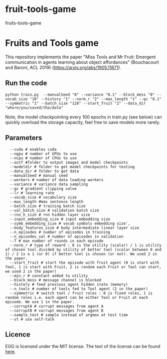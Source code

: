 # fruit-tools-game
fruits-tools-game

# Fruits and Tools game 

This repository implements the paper "Miss Tools and Mr Fruit: Emergent communication in agents learning about object affordances" (Bouchacourt and Baroni, ACL 2019) (https://arxiv.org/abs/1905.11871).

## Run the code 
```
python train.py  --manualSeed "0" --variance "0.1" --block_mess "0" --vocab_size "10" --history "1" --norm_r "2" --max_length "1" --gc "0.1" --symmetric "1" --batch_size "128" --start_fruit "2" --data_dir "where/you/saved/the/data"
```

Note, the model checkpointing every 100 epochs in train.py (see below) can quickly overload the storage capacity, feel free to save models more rarely.

## Parameters
```
  --cuda # enables cuda
  --ngpu # number of GPUs to use
  --ncpu # number of CPUs to use
  --outf #folder to output images and model checkpoints
  --modeldir # folder to get model checkpoints for testing
  --data_dir # folder to get data
  --manualSeed # manual seed
  --workers # number of data loading workers
  --variance # variance data sampling
  --gc # gradient clipping value
  --lr # learning rate
  --vocab_size # vocabulary size
  --max_length #max sentence length
  --batch_size # training batch size
  --val_batch_size # validation batch size
  --rnn_h_size # rnn hidden layer size
  --input_embedding_size # input embedding size
  --symb_embedding_size # vocab symbols embedding size',
  --body_features_size # body intermediate linear layer size
  --n_episodes # number of episodes in training
  --n_episodes_val # number of episodes in validation
  --T # max number of rounds in each episode
  --norm_r # type of reward : 0 is the utility (scalar) / 1 is utility of chosen tool divided by utility of better tool (scalar between 0 and 1) / 2 is a 1 (or 0) if better tool is chosen (or not). We used 2 in the paper.
  --start_fruit # start the episode with fruit agent (0 is start with Tool, 1 is start with Fruit, 2 is random each Fruit or Tool can start, we used 2 in the paper)
  --min_r # constant added to utility
  --block_mess # message channel is blocked
  --history # feed previous agent hidden state (memory)
  --n_tools # number of tools fed to Tool agent (2 in the paper)
  --symmetric # switch tool / fruit roles : 0 is fixed roles, 1 is random roles i.e. each agent can be either Tool or Fruit at each episode. We use 1 in the paper.
  --corruptA # corrupt messages from agent A
  --corruptB # corrupt messages from agent B
  --sample_test # sample instead of argmax at test time
  --st # use self-talk
  ```
  
## Licence
EGG is licensed under the MIT license. The text of the license can be found [here](LICENSE).
